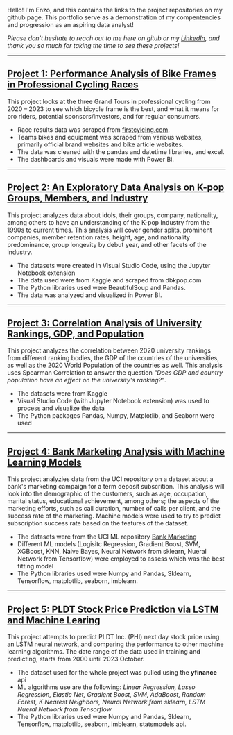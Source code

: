 Hello! I'm Enzo, and this contains the links to the project repositories on my github page. This portfolio serve as a demonstration of my compentencies and progression as an aspiring data analyst!

_Please don't hesitate to reach out to me here on gitub or my [LinkedIn](https://www.linkedin.com/in/enzo-pimentel-002422276/), and thank you so much for taking the time to see these projects!_

---
## [Project 1: Performance Analysis of Bike Frames in Professional Cycling Races](https://github.com/enzopimentel/Bike-Frames-in-Grand-Tour-Wins)

This project looks at the three Grand Tours in professional cycling from 2020 – 2023 to see which bicycle frame is the best, and what it means for pro riders, potential sponsors/investors, and for regular consumers. 

* Race results data was scraped from [firstcylcing.com](https://firstcycling.com/).
* Teams bikes and equipment was scraped from various websites, primarily official brand websites and bike article websites.
* The data was cleaned with the pandas and datetime libraries, and excel.
* The dashboards and visuals were made with Power Bi.
---
## [Project 2: An Exploratory Data Analysis on K-pop Groups, Members, and Industry](https://github.com/enzopimentel/K-pop-Industry-Exploratory-Analysis)

This project analyzes data about idols, their groups, company, nationality, among others to have an understanding of the K-pop Industry from the 1990s to current times. This analysis will cover gender splits, prominent companies, member retention rates, height, age, and nationality predominance, group longevity by debut year, and other facets of the industry.

* The datasets were created in Visual Studio Code, using the Jupyter Notebook extension
* The data used were from Kaggle and scraped from dbkpop.com
* The Python libraries used were BeautifulSoup and Pandas.
* The data was analyzed and visualized in Power BI.
---
## [Project 3: Correlation Analysis of University Rankings, GDP, and Population](https://github.com/enzopimentel/Uni-Rankin_GDP_World-Population_Correlation)

This project analyzes the correlation between 2020 university rankings from different ranking bodies, the GDP of the countries of the universities, as well as the 2020 World Population of the countries as well. This analysis uses Spearman Correlation to answer the question _"Does GDP and country population have an effect on the university's ranking?"_.

* The datasets were from Kaggle
* Visual Studio Code (with Jupyter Notebook extension) was used to process and visualize the data
* The Python packages Pandas, Numpy, Matplotlib, and Seaborn were used
---
## [Project 4: Bank Marketing Analysis with Machine Learning Models](https://github.com/enzopimentel/bank-marketing-ML)

This project analyzies data from the UCI repository on a dataset about a bank's marketing campaign for a term deposit subscrition. This analysis will look into the demographic of the customers, such as age, occupation, marital status, educational achievement, among others; the aspects of the marketing efforts, such as call duration, number of calls per client, and the success rate of the marketing. Machine models were used to try to predict subscription success rate based on the features of the dataset.

* The datasets were from the UCI ML repository [Bank Marketing](https://archive.ics.uci.edu/dataset/222/bank+marketing)
* Different ML models (Logisitc Regression, Gradient Boost, SVM, XGBoost, KNN, Naive Bayes, Neural Network from sklearn, Nueral Network from Tensorflow) were employed to assess which was the best fitting model
* The Python libraries used were Numpy and Pandas, Sklearn, Tensorflow, matplotlib, seaborn, imblearn.

---

## [Project 5: PLDT Stock Price Prediction via LSTM and Machine Learing](https://github.com/enzopimentel/LSTMS-Stock-Prediction)

This project attempts to predict PLDT Inc. (PHI) next day stock price using an LSTM neural network, and comparing the performance to other machine learning algorithms. The date range of the data used in training and predicting, starts from 2000 until 2023 October.

* The dataset used for the whole project was pulled using the **yfinance** api
* ML algorithms use are the following: _Linear Regression, Lasso Regression, Elastic Net, Gradient Boost, SVM, AdaBoost, Random Forest, K Nearest Neighbors, Neural Network from sklearn, LSTM Nueral Network from Tensorflow_
* The Python libraries used were Numpy and Pandas, Sklearn, Tensorflow, matplotlib, seaborn, imblearn, statsmodels api.


